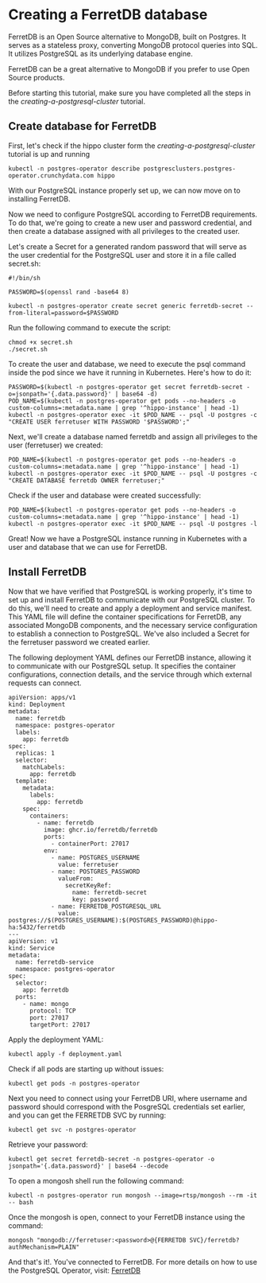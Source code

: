 # Creating a FerretDB database 

FerretDB is an Open Source alternative to MongoDB, built on Postgres. It serves as a stateless proxy, converting MongoDB protocol queries into SQL. It utilizes PostgreSQL as its underlying database engine.

FerretDB can be a great alternative to MongoDB if you prefer to use Open Source products.

Before starting this tutorial, make sure you have completed all the steps in the *creating-a-postgresql-cluster* tutorial.


## Create database for FerretDB

First, let's check if the hippo cluster form the *creating-a-postgresql-cluster* tutorial is up and running


``` 
kubectl -n postgres-operator describe postgresclusters.postgres-operator.crunchydata.com hippo

``` 

With our PostgreSQL instance properly set up, we can now move on to installing FerretDB.



Now we need to configure PostgreSQL according to FerretDB requirements. To do that, we're going to create a new user and password credential, and then create a database assigned with all privileges to the created user.

Let's create a Secret for a generated random password that will serve as the user credential for the PostgreSQL user and store it in a file called secret.sh:

```
#!/bin/sh

PASSWORD=$(openssl rand -base64 8)

kubectl -n postgres-operator create secret generic ferretdb-secret --from-literal=password=$PASSWORD
```

Run the following command to execute the script:


```
chmod +x secret.sh
./secret.sh

```


To create the user and database, we need to execute the psql command inside the pod since we have it running in Kubernetes. Here's how to do it:


```
PASSWORD=$(kubectl -n postgres-operator get secret ferretdb-secret -o=jsonpath='{.data.password}' | base64 -d)
POD_NAME=$(kubectl -n postgres-operator get pods --no-headers -o custom-columns=:metadata.name | grep '^hippo-instance' | head -1)
kubectl -n postgres-operator exec -it $POD_NAME -- psql -U postgres -c "CREATE USER ferretuser WITH PASSWORD '$PASSWORD';"

```

Next, we'll create a database named ferretdb and assign all privileges to the user (ferretuser) we created:

```
POD_NAME=$(kubectl -n postgres-operator get pods --no-headers -o custom-columns=:metadata.name | grep '^hippo-instance' | head -1)
kubectl -n postgres-operator exec -it $POD_NAME -- psql -U postgres -c "CREATE DATABASE ferretdb OWNER ferretuser;"

```


Check if the user and database were created successfully:

```
POD_NAME=$(kubectl -n postgres-operator get pods --no-headers -o custom-columns=:metadata.name | grep '^hippo-instance' | head -1)
kubectl -n postgres-operator exec -it $POD_NAME -- psql -U postgres -l

```

Great! Now we have a PostgreSQL instance running in Kubernetes with a user and database that we can use for FerretDB.



## Install FerretDB

Now that we have verified that PostgreSQL is working properly, it's time to set up and install FerretDB to communicate with our PostgreSQL cluster. To do this, we'll need to create and apply a deployment and service manifest. This YAML file will define the container specifications for FerretDB, any associated MongoDB components, and the necessary service configuration to establish a connection to PostgreSQL. We've also included a Secret for the ferretuser password we created earlier.

The following deployment YAML defines our FerretDB instance, allowing it to communicate with our PostgreSQL setup. It specifies the container configurations, connection details, and the service through which external requests can connect.

```
apiVersion: apps/v1
kind: Deployment
metadata:
  name: ferretdb
  namespace: postgres-operator
  labels:
    app: ferretdb
spec:
  replicas: 1
  selector:
    matchLabels:
      app: ferretdb
  template:
    metadata:
      labels:
        app: ferretdb
    spec:
      containers:
        - name: ferretdb
          image: ghcr.io/ferretdb/ferretdb
          ports:
            - containerPort: 27017
          env:
            - name: POSTGRES_USERNAME
              value: ferretuser
            - name: POSTGRES_PASSWORD
              valueFrom:
                secretKeyRef:
                  name: ferretdb-secret
                  key: password
            - name: FERRETDB_POSTGRESQL_URL
              value: postgres://$(POSTGRES_USERNAME):$(POSTGRES_PASSWORD)@hippo-ha:5432/ferretdb
---
apiVersion: v1
kind: Service
metadata:
  name: ferretdb-service
  namespace: postgres-operator
spec:
  selector:
    app: ferretdb
  ports:
    - name: mongo
      protocol: TCP
      port: 27017
      targetPort: 27017
```


Apply the deployment YAML:

```
kubectl apply -f deployment.yaml

```

Check if all pods are starting up without issues:


```
kubectl get pods -n postgres-operator

```


Next you need to connect using your FerretDB URI, where username and password should correspond with the PosgreSQL credentials set earlier, and you can get the FERRETDB SVC by running:

```
kubectl get svc -n postgres-operator

```

Retrieve your password:

```
kubectl get secret ferretdb-secret -n postgres-operator -o jsonpath='{.data.password}' | base64 --decode
```


To open a mongosh shell run the following command:

```
kubectl -n postgres-operator run mongosh --image=rtsp/mongosh --rm -it -- bash
```

Once the mongosh is open, connect to your FerretDB instance using the command:

```
mongosh "mongodb://ferretuser:<password>@{FERRETDB SVC}/ferretdb?authMechanism=PLAIN"
```


And that's it!. You've connected to FerretDB.
For more details on how to use the PostgreSQL Operator, visit: [FerretDB](https://www.ferretdb.io/)